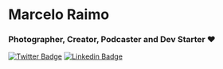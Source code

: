 # Marcelo Raimo

### Photographer, Creator, Podcaster and Dev Starter ❤️

[![Twitter Badge](https://img.shields.io/badge/-@raimomarcelo-6633cc?style=flat-square&labelColor=6633cc&logo=twitter&logoColor=white&link=https://twitter.com/raimomarcelo)](https://twitter.com/raimomarcelo)
[![Linkedin Badge](https://img.shields.io/badge/-Marcelo%20Raimo-6633cc?style=flat-square&logo=Linkedin&logoColor=white&link=https://www.linkedin.com/in/raimomarcelo/)](https://www.linkedin.com/in/raimomarcelo/) 
